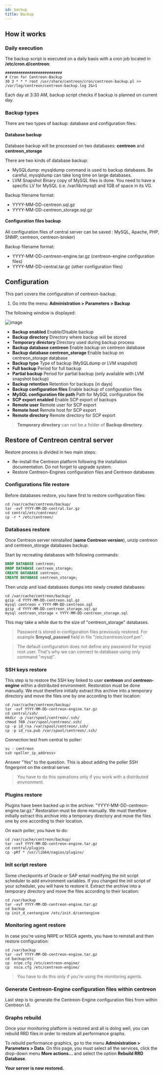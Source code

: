 ```yaml
---
id: backup
title: Backup
---
```


## How it works

### Daily execution

The backup script is executed on a daily basis with a cron job located in
**/etc/cron.d/centreon**:

```text
##########################
# Cron for Centreon-Backup
30 3 * * * root /usr/share/centreon/cron/centreon-backup.pl >> /var/log/centreon/centreon-backup.log 2&>1
```

Each day at 3:30 AM, backup script checks if backup is planned on current day.

### Backup types

There are two types of backup: database and configuration files.

#### Database backup

Database backup will be processed on two databases: **centreon** and
**centreon\_storage**

There are two kinds of database backup:

  - MySQLdump: mysqldump command is used to backup databases. Be careful,
    mysqldump can take long time on large databases.
  - LVM Snapshot  Binary copy of MySQL files is done. You need to have a
    specific LV for MySQL (i.e. /var/lib/mysql) and 1GB of space in its VG.

Backup filename format:

  - YYYY-MM-DD-centreon.sql.gz
  - YYYY-MM-DD-centreon\_storage.sql.gz

#### Configuration files backup

All configuration files of central server can be saved : MySQL, Apache, PHP,
SNMP, centreon, centreon-broker)

Backup filename format:

 - YYYY-MM-DD-centreon-engine.tar.gz (centreon-engine configuration files)
 - YYYY-MM-DD-central.tar.gz (other configuration files)

## Configuration

This part covers the configuration of centreon-backup.

1.  Go into the menu: **Administration \> Parameters \> Backup**

The following window is displayed:

![image](assets/administation/backup.png)

  - **Backup enabled** Enable/Disable backup
  - **Backup directory** Directory where backup will be stored
  - **Temporary directory** Directory used during backup process
  - **Backup database centreon** Enable backup on centreon database
  - **Backup database centreon\_storage** Enable backup on centreon\_storage
    database
  - **Backup type** Type of backup (MySQLdump or LVM snapshot)
  - **Full backup** Period for full backup
  - **Partial backup** Period for partial backup (only available with LVM
    snapshot backup)
  - **Backup retention** Retention for backups (in days)
  - **Backup configuration files** Enable backup of configuration files
  - **MySQL configuration file path** Path for MySQL configuration file
  - **SCP export enabled** Enable SCP export of backups
  - **Remote user** Remote user for SCP export
  - **Remote host** Remote host for SCP export
  - **Remote directory** Remote directory for SCP export

> **Temporary directory** can not be a folder of **Backup directory**.

## Restore of Centreon central server

Restore process is divided in two main steps:

  - Re-install the Centreon platform following the installation documentation.
    Do not forget to upgrade system.
  - Restore Centreon-Engines configuration files and Centreon databases

### Configurations file restore

Before databases restore, you have first to restore configuration files:

```shell
cd /var/cache/centreon/backup/
tar -xvf YYYY-MM-DD-central.tar.gz
cd central/etc/centreon/
cp -r * /etc/centreon/
```

### Databases restore

Once Centreon server reinstalled (**same Centreon version**), unzip centreon and
centreon\_storage databases backup.

Start by recreating databases with following commands:

```sql
DROP DATABASE centreon;
DROP DATABASE centreon_storage;
CREATE DATABASE centreon;
CREATE DATABASE centreon_storage;
```

Then unzip and load databases dumps into newly created databases:

```shell
cd /var/cache/centreon/backup/
gzip -d YYYY-MM-DD-centreon.sql.gz
mysql centreon < YYYY-MM-DD-centreon.sql
gzip -d YYYY-MM-DD-centreon_storage.sql.gz
mysql centreon_storage < YYYY-MM-DD-centreon_storage.sql
```

This may take a while due to the size of "centreon\_storage" databases.

> Password is stored in configuration files previously restored. For example
> **$mysql\_passwd** field in file "/etc/centreon/conf.pm".

> The default configuration does not define any password for mysql root user.
> That's why we can connect to database using only command "mysql".

### SSH keys restore

This step is to restore the SSH key linked to user **centreon** and
**centreon-engine** within a distributed environment. Restoration must be done
manually. We must therefore initially extract this archive into a temporary
directory and move the files one by one according to their location:

```shell
cd /var/cache/centreon/backup/
tar -xvf YYYY-MM-DD-centreon-engine.tar.gz
cd central/ssh/
mkdir -p /var/spool/centreon/.ssh/
chmod 700 /var/spool/centreon/.ssh/
cp -p id_rsa /var/spool/centreon/.ssh/
cp -p id_rsa.pub /var/spool/centreon/.ssh/
```

Connection test from central to poller:

```shell
su - centreon
ssh <poller_ip_address>
```

Answer "Yes" to the question. This is about adding the poller SSH fingerprint
on the central server.

> You have to do this operations only if you work with a distributed environment.

### Plugins restore

Plugins have been backed up in the archive: "YYYY-MM-DD-centreon-engine.tar.gz."
Restoration must be done manually. We must therefore initially extract this
archive into a temporary directory and move the files one by one according to
their location.

On each poller, you have to do:

```shell
cd /var/cache/centreon/backup/
tar -xvf YYYY-MM-DD-centreon-engine.tar.gz
cd central/plugins
cp -pRf * /usr/lib64/nagios/plugins/
```

### Init script restore

Some checkpoints of Oracle or SAP entail modifying the init script scheduler to
add environment variables. If you changed the init script of your scheduler, you
will have to restore it. Extract the archive into a temporary directory and move
the files according to their location:

```shell
cd /var/backup
tar -xvf YYYY-MM-DD-centreon-engine.tar.gz
cd backup
cp init_d_centengine /etc/init.d/centengine
```

### Monitoring agent restore

In case you're using NRPE or NSCA agents, you have to reinstall and then restore
configuration:

```shell
cd /var/backup
tar -xvf YYYY-MM-DD-centreon-engine.tar.gz
cd backup/etc
cp  nrpe.cfg /etc/centreon-engine/
cp  nsca.cfg /etc/centreon-engine/
```

> You have to do this only if you're using the monitoring agents.

### Generate Centreon-Engine configuration files within centreon

Last step is to generate the Centreon-Engine configuration files from
within Centreon UI.

### Graphs rebuild

Once your monitoring platform is restored and all is doing well, you can rebuild
RRD files in order to restore all performance graphs.

To rebuild performance graphics, go to the menu **Administration > Parameters >
Data**. On this page, you must select all the services, click the drop-down
menu **More actions...** and select the option **Rebuild RRD Database**.

**Your server is now restored.**
